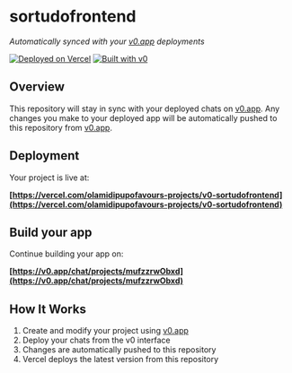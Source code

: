 # sortudofrontend

*Automatically synced with your [v0.app](https://v0.app) deployments*

[![Deployed on Vercel](https://img.shields.io/badge/Deployed%20on-Vercel-black?style=for-the-badge&logo=vercel)](https://vercel.com/olamidipupofavours-projects/v0-sortudofrontend)
[![Built with v0](https://img.shields.io/badge/Built%20with-v0.app-black?style=for-the-badge)](https://v0.app/chat/projects/mufzzrwObxd)

## Overview

This repository will stay in sync with your deployed chats on [v0.app](https://v0.app).
Any changes you make to your deployed app will be automatically pushed to this repository from [v0.app](https://v0.app).

## Deployment

Your project is live at:

**[https://vercel.com/olamidipupofavours-projects/v0-sortudofrontend](https://vercel.com/olamidipupofavours-projects/v0-sortudofrontend)**

## Build your app

Continue building your app on:

**[https://v0.app/chat/projects/mufzzrwObxd](https://v0.app/chat/projects/mufzzrwObxd)**

## How It Works

1. Create and modify your project using [v0.app](https://v0.app)
2. Deploy your chats from the v0 interface
3. Changes are automatically pushed to this repository
4. Vercel deploys the latest version from this repository
